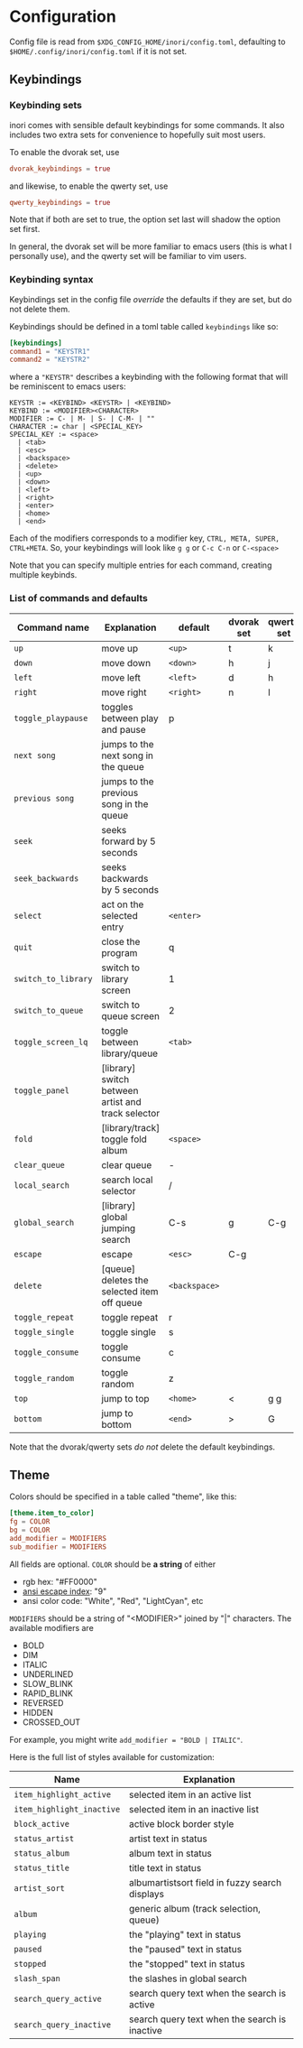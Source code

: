 # Configuration

Config file is read from `$XDG_CONFIG_HOME/inori/config.toml`,
defaulting to `$HOME/.config/inori/config.toml` if it is not set.

## Keybindings

### Keybinding sets

inori comes with sensible default keybindings for some commands. It
also includes two extra sets for convenience to hopefully suit most
users.

To enable the dvorak set, use

```toml
dvorak_keybindings = true
```

and likewise, to enable the qwerty set, use

```toml
qwerty_keybindings = true
```

Note that if both are set to true, the option set last will shadow the
option set first.

In general, the dvorak set will be more familiar to emacs users (this
is what I personally use), and the qwerty set will be familiar to vim
users.

### Keybinding syntax

Keybindings set in the config file _override_ the defaults if they are
set, but do not delete them.

Keybindings should be defined in a toml table called `keybindings` like
so:

```toml
[keybindings]
command1 = "KEYSTR1"
command2 = "KEYSTR2"
```

where a `"KEYSTR"` describes a keybinding with the following format that
will be reminiscent to emacs users:

```
KEYSTR := <KEYBIND> <KEYSTR> | <KEYBIND>
KEYBIND := <MODIFIER><CHARACTER>
MODIFIER := C- | M- | S- | C-M- | ""
CHARACTER := char | <SPECIAL_KEY>
SPECIAL_KEY := <space>
  | <tab>
  | <esc>
  | <backspace>
  | <delete>
  | <up>
  | <down>
  | <left>
  | <right>
  | <enter>
  | <home>
  | <end>
```

Each of the modifiers corresponds to a modifier key, `CTRL, META,
SUPER, CTRL+META`. So, your keybindings will look like `g g` or `C-c
C-n` or `C-<space>`

Note that you can specify multiple entries for each command, creating
multiple keybinds.

### List of commands and defaults

| Command name        | Explanation                                        | default       | dvorak set | qwerty set |
| ------------------- | -------------------------------------------------- | ------------- | ---------- | ---------- |
| `up`                | move up                                            | `<up>`        | t          | k          |
| `down`              | move down                                          | `<down>`      | h          | j          |
| `left`              | move left                                          | `<left>`      | d          | h          |
| `right`             | move right                                         | `<right>`     | n          | l          |
| `toggle_playpause`  | toggles between play and pause                     | p             |            |            |
| `next song`         | jumps to the next song in the queue                |               |            |            |
| `previous song`     | jumps to the previous song in the queue            |               |            |            |
| `seek`              | seeks forward by 5 seconds                         |               |            |            |
| `seek_backwards`    | seeks backwards by 5 seconds                       |               |            |            |
| `select`            | act on the selected entry                          | `<enter>`     |            |            |
| `quit`              | close the program                                  | q             |            |            |
| `switch_to_library` | switch to library screen                           | 1             |            |            |
| `switch_to_queue`   | switch to queue screen                             | 2             |            |            |
| `toggle_screen_lq`  | toggle between library/queue                       | `<tab>`       |            |            |
| `toggle_panel`      | [library] switch between artist and track selector |               |            |            |
| `fold`              | [library/track] toggle fold album                  | `<space>`     |            |            |
| `clear_queue`       | clear queue                                        | -             |            |            |
| `local_search`      | search local selector                              | /             |            |            |
| `global_search`     | [library] global jumping search                    | C-s           | g          | C-g        |
| `escape`            | escape                                             | `<esc>`       | C-g        |            |
| `delete`            | [queue] deletes the selected item off queue        | `<backspace>` |            |            |
| `toggle_repeat`     | toggle repeat                                      | r             |            |            |
| `toggle_single`     | toggle single                                      | s             |            |            |
| `toggle_consume`    | toggle consume                                     | c             |            |            |
| `toggle_random`     | toggle random                                      | z             |            |            |
| `top`               | jump to top                                        | `<home>`      | <          | g g        |
| `bottom`            | jump to bottom                                     | `<end>`       | >          | G          |

Note that the dvorak/qwerty sets _do not_ delete the default
keybindings.

## Theme

Colors should be specified in a table called "theme", like this:

```toml
[theme.item_to_color]
fg = COLOR
bg = COLOR
add_modifier = MODIFIERS
sub_modifier = MODIFIERS
```

All fields are optional. `COLOR` should be **a string** of either

- rgb hex: "#FF0000"
- [ansi escape index](https://en.wikipedia.org/wiki/ANSI_escape_code#8-bit): "9"
- ansi color code: "White", "Red", "LightCyan", etc

`MODIFIERS` should be a string of "\<MODIFIER\>" joined by "|"
characters. The available modifiers are

- BOLD
- DIM
- ITALIC
- UNDERLINED
- SLOW_BLINK
- RAPID_BLINK
- REVERSED
- HIDDEN
- CROSSED_OUT

For example, you might write `add_modifier = "BOLD | ITALIC"`.

Here is the full list of styles available for customization:

| Name                      | Explanation                                    |
| ------------------------- | ---------------------------------------------- |
| `item_highlight_active`   | selected item in an active list                |
| `item_highlight_inactive` | selected item in an inactive list              |
| `block_active`            | active block border style                      |
| `status_artist`           | artist text in status                          |
| `status_album`            | album text in status                           |
| `status_title`            | title text in status                           |
| `artist_sort`             | albumartistsort field in fuzzy search displays |
| `album`                   | generic album (track selection, queue)         |
| `playing`                 | the "playing" text in status                   |
| `paused`                  | the "paused" text in status                    |
| `stopped`                 | the "stopped" text in status                   |
| `slash_span`              | the slashes in global search                   |
| `search_query_active`     | search query text when the search is active    |
| `search_query_inactive`   | search query text when the search is inactive  |
